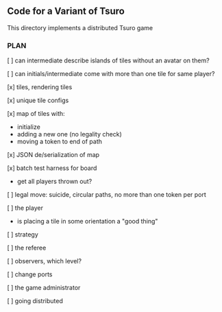 ## Code for a Variant of Tsuro 

This directory implements a distributed Tsuro game

### PLAN 

[ ] can intermediate describe islands of tiles without an avatar on them?

[ ] can initials/intermediate come with more than one tile for same player?

[x] tiles, rendering tiles 

[x] unique tile configs 

[x] map of tiles with:
  - initialize 
  - adding a new one (no legality check) 
  - moving a token to end of path 

[x] JSON de/serialization of map 	  

[x] batch test harness for board 
  - get all players thrown out? 
  
[ ] legal move: suicide, circular paths, no more than one token per port

[ ] the player 
  - is placing a tile in some orientation a "good thing" 

[ ] strategy 

[ ] the referee 

[ ] observers, which level? 

[ ] change ports 

[ ] the game administrator 

[ ] going distributed 
    


